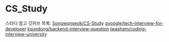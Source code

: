 # CS_Study
스터디 참고 깃허브 목록:
<a href="https://github.com/Songwonseok/CS-Study">Songwonseok/CS-Study</a>
<a href="https://github.com/gyoogle/tech-interview-for-developer">gyoogle/tech-interview-for-developer</a>
<a href="https://github.com/ksundong/backend-interview-question">ksundong/backend-interview-question</a>
<a href="https://github.com/jwasham/coding-interview-university">jwasham/coding-interview-university</a>

